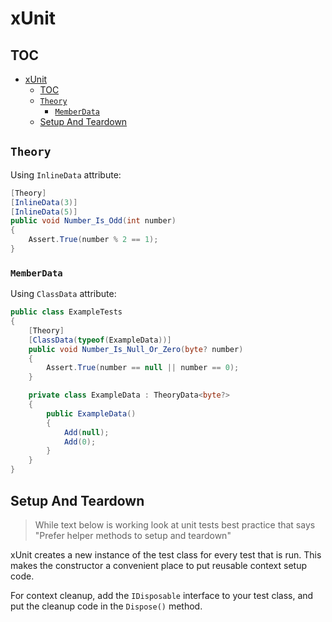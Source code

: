 # xUnit

## TOC

- [xUnit](#xunit)
  - [TOC](#toc)
  - [`Theory`](#theory)
    - [`MemberData`](#memberdata)
  - [Setup And Teardown](#setup-and-teardown)

## `Theory`

Using `InlineData` attribute:

```csharp
[Theory]
[InlineData(3)]
[InlineData(5)]
public void Number_Is_Odd(int number)
{
    Assert.True(number % 2 == 1);
}
```

### `MemberData`

Using `ClassData` attribute:

```csharp
public class ExampleTests
{
    [Theory]
    [ClassData(typeof(ExampleData))]
    public void Number_Is_Null_Or_Zero(byte? number)
    {
        Assert.True(number == null || number == 0);
    }

    private class ExampleData : TheoryData<byte?>
    {
        public ExampleData()
        {
            Add(null);
            Add(0);
        }
    }
}
```

## Setup And Teardown

> While text below is working look at unit tests best practice that says "Prefer helper methods to setup and teardown"

xUnit creates a new instance of the test class for every test that is run. This makes the constructor a convenient place to put reusable context setup code.

For context cleanup, add the `IDisposable` interface to your test class, and put the cleanup code in the `Dispose()` method.
